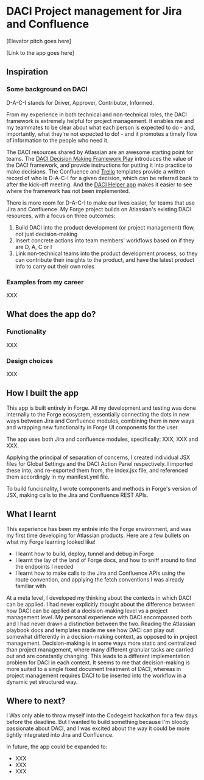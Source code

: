 # DACI Project management for Jira and Confluence

[Elevator pitch goes here]

[Link to the app goes here]

## Inspiration

### Some background on DACI

D-A-C-I stands for Driver, Approver, Contributor, Informed.

From my experience in both technical and non-technical roles, the DACI framework is extremely helpful for project management. It enables me and my teammates to be clear about what each person is expected to do - and, importantly, what they're not expected to do! - and it promotes a timely flow of information to the people who need it.

The DACI resources shared by Atlassian are an awesome starting point for teams. The [DACI Decision Making Framework Play](https://www.atlassian.com/team-playbook/plays/daci) introduces the value of the DACI framework, and provide instructions for putting it into practice to make decisions. The Confluence and [Trello](https://trello.com/b/6FT8JFEr/daci-decision-making-framework) templates provide a written record of who is D-A-C-I for a given decision, which can be referred back to after the kick-off meeting. And the [DACI Helper app](https://bitbucket.org/atlassian/forge-daci-helper/src/master/) makes it easier to see where the framework has not been implemented.

There is more room for D-A-C-I to make our lives easier, for teams that use Jira and Confluence. My Forge project builds on Atlassian's existing DACI resources, with a focus on three outcomes:
1. Build DACI into the product development (or project management) flow, not just decision-making
2. Insert concrete actions into team members' workflows based on if they are D, A, C or I
3. Link non-technical teams into the product development process, so they can contribute their insights to the product, and have the latest product info to carry out their own roles

### Examples from my career

XXX


## What does the app do?

### Functionality

XXX

### Design choices

XXX

## How I built the app

This app is built entirely in Forge. All my development and testing was done internally to the Forge ecosystem, essentially connecting the dots in new ways between Jira and Confluence modules, combining them in new ways and wrapping new functionality in Forge UI components for the user.

The app uses both Jira and confluence modules, specifically: XXX, XXX and XXX. 

Applying the principal of separation of concerns, I created individual JSX files for Global Settings and the DACI Action Panel respectively. I imported these into, and re-exported them from, the index.jsx file, and referenced them accordingly in my manifest.yml file.

To build funcionality, I wrote components and methods in Forge's version of JSX, making calls to the Jira and Confluence REST APIs.

## What I learnt

This experience has been my entrée into the Forge environment, and was my first time developing for Atlassian products. Here are a few bullets on what my Forge learning looked like!
- I learnt how to build, deploy, tunnel and debug in Forge
- I learnt the lay of the land of Forge docs, and how to sniff around to find the endpoints I needed
- I learnt how to make calls to the Jira and Confluence APIs using the route convention, and applying the fetch conventions I was already familiar with

At a meta level, I developed my thinking about the contexts in which DACI can be applied. I had never explicitly thought about the difference between how DACI can be applied at a decision-making level vs a project management level. My personal experience with DACI encompassed both and I had never drawn a distinction between the two. Reading the Atlassian playbook docs and templates made me see how DACI can play out somewhat differently in a decision-making context, as opposed to in project management. Decision-making is in some ways more static and centralized than project management, where many different granular tasks are carried out and are constantly changing. This leads to a different implementation problem for DACI in each context. It seems to me that decision-making is more suited to a single fixed document treatment of DACI, whereas in project management requires DACI to be inserted into the workflow in a dynamic yet structured way.


## Where to next?

I Was only able to throw myself into the Codegeist hackathon for a few days before the deadline. But I wanted to build something because I'm bloody passionate about DACI, and I was excited about the way it could be more tightly integrated into Jira and Confluence. 

In future, the app could be expanded to:
- XXX
- XXX
- XXX

